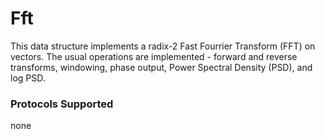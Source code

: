 # Fft

This data structure implements a radix-2 Fast Fourrier Transform (FFT) on vectors.  The usual operations are implemented - forward and reverse transforms, windowing, phase output, Power Spectral Density (PSD), and log PSD.

### Protocols Supported

none
